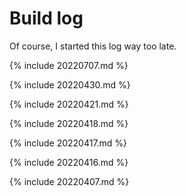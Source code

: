 # Build log
Of course, I started this log way too late. 

{% include 20220707.md %}

{% include 20220430.md %}

{% include 20220421.md %}

{% include 20220418.md %}

{% include 20220417.md %}

{% include 20220416.md %}

{% include 20220407.md %}
